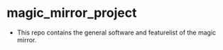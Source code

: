 # magic_mirror_project

- This repo contains the general software and featurelist of the magic mirror. 
